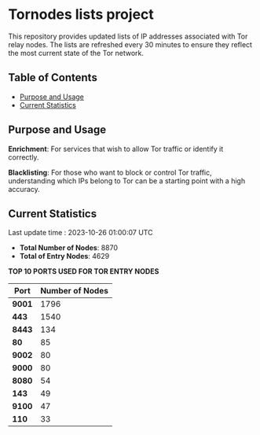 # Tornodes lists project

This repository provides updated lists of IP addresses associated with Tor relay nodes. The lists are refreshed every 30 minutes to ensure they reflect the most current state of the Tor network.

## Table of Contents

- [Purpose and Usage](#purpose-and-usage)
- [Current Statistics](#current-statistics)


## Purpose and Usage

**Enrichment**: For services that wish to allow Tor traffic or identify it correctly.

**Blacklisting**: For those who want to block or control Tor traffic, understanding which IPs belong to Tor can be a starting point with a high accuracy.

## Current Statistics

Last update time : 2023-10-26 01:00:07 UTC

- **Total Number of Nodes**: 8870
- **Total of Entry Nodes**: 4629

**TOP 10 PORTS USED FOR TOR ENTRY NODES**

| **Port** | **Number of Nodes** |
|------|-----------------|
| **9001**   | 1796  |
| **443**   | 1540  |
| **8443**   | 134  |
| **80**   | 85  |
| **9002**   | 80  |
| **9000**   | 80  |
| **8080**   | 54  |
| **143**   | 49  |
| **9100**   | 47  |
| **110**   | 33  |

